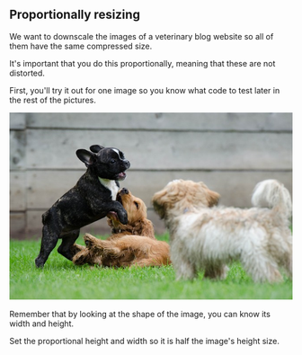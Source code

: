## Proportionally resizing

We want to downscale the images of a veterinary blog website so all of them have the same compressed size.

It's important that you do this proportionally, meaning that these are not distorted.

First, you'll try it out for one image so you know what code to test later in the rest of the pictures.

![dogs](../images/9.jpg)

<!-- The image preloaded as `dogs_banner`. -->

Remember that by looking at the shape of the image, you can know its width and height.

Set the proportional height and width so it is half the image's height size.
<!-- 
### Instructions

- Import the module and function to resize.

- Resize using the calculated proportional height and width.
 -->